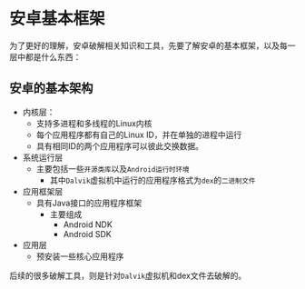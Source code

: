 # 安卓基本框架

为了更好的理解，安卓破解相关知识和工具，先要了解安卓的基本框架，以及每一层中都是什么东西：

## 安卓的基本架构

* 内核层：
  * 支持多进程和多线程的Linux内核
  * 每个应用程序都有自己的Linux ID，并在单独的进程中运行
  * 具有相同ID的两个应用程序可以彼此交换数据。
* 系统运行层
  * 主要包括一些`开源类库`以及`Android运行时环境`
    * 其中`Dalvik`虚拟机中运行的应用程序格式为`dex`的`二进制文件`
* 应用框架层
  * 具有Java接口的应用程序框架
    * 主要组成
      * Android NDK
      * Android SDK
* 应用层
  * 预安装一些核心应用程序

后续的很多破解工具，则是针对`Dalvik`虚拟机和dex文件去破解的。
